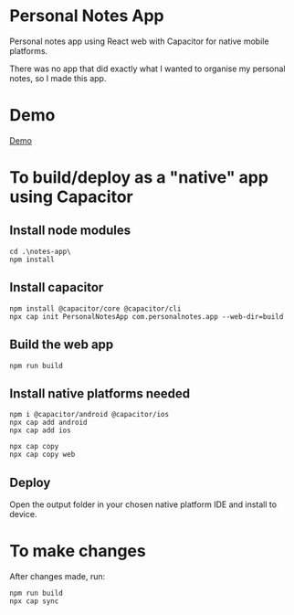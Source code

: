 # Personal Notes App

Personal notes app using React web with Capacitor for native mobile platforms.

There was no app that did exactly what I wanted to organise my personal notes, so I made this app.

# Demo
[Demo](https://redaalb.github.io/notes-app-react/)


# To build/deploy as a "native" app using Capacitor

## Install node modules

```
cd .\notes-app\
npm install
```

## Install capacitor
```
npm install @capacitor/core @capacitor/cli
npx cap init PersonalNotesApp com.personalnotes.app --web-dir=build
```

## Build the web app
```
npm run build
```

## Install native platforms needed
```
npm i @capacitor/android @capacitor/ios
npx cap add android
npx cap add ios

npx cap copy
npx cap copy web
```

## Deploy

Open the output folder in your chosen native platform IDE and install to device.


# To make changes

After changes made, run:
```
npm run build
npx cap sync
```
